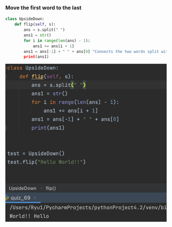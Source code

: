 ### Move the first word to the last

```.py
class UpsideDown:
    def flip(self, s):
        ans = s.split(" ")
        ans1 = str()
        for i in range(len(ans) - 1):
            ans1 += ans[i + 1]
        ans1 = ans[-1] + " " + ans[0] "Connects the two words split with a blank
        print(ans1)
```

![](quiz69py.png)

